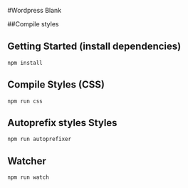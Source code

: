 #Wordpress Blank

##Compile styles

## Getting Started (install dependencies)

```
npm install
```

## Compile Styles (CSS)

```
npm run css
```

## Autoprefix styles Styles 

```
npm run autoprefixer
```

## Watcher

```
npm run watch
```